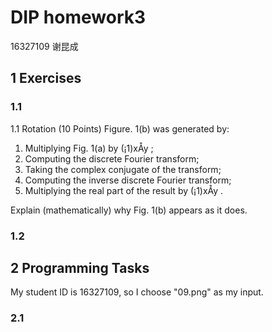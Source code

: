 # DIP homework3

16327109 谢昆成

## 1 Exercises

### 1.1

1.1 Rotation (10 Points)
Figure. 1(b) was generated by:

1. Multiplying Fig. 1(a) by (¡1)xÅy ;
2. Computing the discrete Fourier transform;
3. Taking the complex conjugate of the transform;
4. Computing the inverse discrete Fourier transform;
5. Multiplying the real part of the result by (¡1)xÅy .

Explain (mathematically) why Fig. 1(b) appears as it does.

### 1.2



## 2 Programming Tasks

My student ID is 16327109, so I choose "09.png" as my input.

### 2.1



